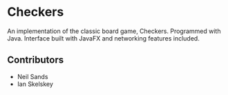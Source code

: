 # Checkers
An implementation of the classic board game, Checkers. Programmed with Java. Interface built with JavaFX and networking features included.

## Contributors 
- Neil Sands
- Ian Skelskey
